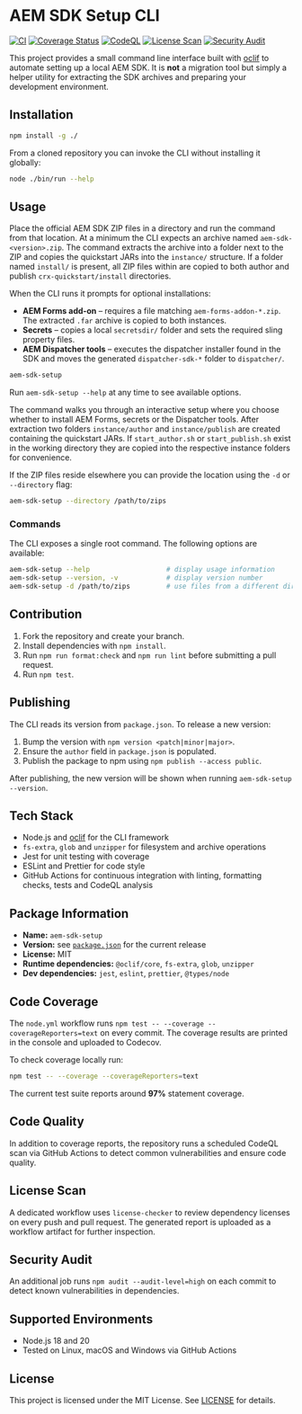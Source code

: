 # AEM SDK Setup CLI

[![CI](https://github.com/AEM-X/aem-sdk-setup/actions/workflows/node.yml/badge.svg)](https://github.com/AEM-X/aem-sdk-setup/actions/workflows/node.yml)
[![Coverage Status](https://codecov.io/gh/AEM-X/aem-sdk-setup/branch/main/graph/badge.svg)](https://codecov.io/gh/AEM-X/aem-sdk-setup)
[![CodeQL](https://github.com/AEM-X/aem-sdk-setup/actions/workflows/codeql.yml/badge.svg)](https://github.com/AEM-X/aem-sdk-setup/actions/workflows/codeql.yml)
[![License Scan](https://github.com/AEM-X/aem-sdk-setup/actions/workflows/license.yml/badge.svg)](https://github.com/AEM-X/aem-sdk-setup/actions/workflows/license.yml)
[![Security Audit](https://github.com/AEM-X/aem-sdk-setup/actions/workflows/npm-audit.yml/badge.svg)](https://github.com/AEM-X/aem-sdk-setup/actions/workflows/npm-audit.yml)

This project provides a small command line interface built with [oclif](https://oclif.io/) to automate setting up a local AEM SDK. It is **not** a migration tool but simply a helper utility for extracting the SDK archives and preparing your development environment.

## Installation

```bash
npm install -g ./
```

From a cloned repository you can invoke the CLI without installing it globally:

```bash
node ./bin/run --help
```

## Usage

Place the official AEM SDK ZIP files in a directory and run the command from
that location. At a minimum the CLI expects an archive named
`aem-sdk-<version>.zip`. The command extracts the archive into a folder next to
the ZIP and copies the quickstart JARs into the `instance/` structure. If a
folder named `install/` is present, all ZIP files within are copied to both
author and publish `crx-quickstart/install` directories.

When the CLI runs it prompts for optional installations:

- **AEM Forms add‑on** – requires a file matching
  `aem-forms-addon-*.zip`. The extracted `.far` archive is copied to both
  instances.
- **Secrets** – copies a local `secretsdir/` folder and sets the required sling
  property files.
- **AEM Dispatcher tools** – executes the dispatcher installer found in the SDK
  and moves the generated `dispatcher-sdk-*` folder to `dispatcher/`.

```bash
aem-sdk-setup
```

Run `aem-sdk-setup --help` at any time to see available options.

The command walks you through an interactive setup where you choose whether to
install AEM Forms, secrets or the Dispatcher tools. After extraction two
folders `instance/author` and `instance/publish` are created containing the
quickstart JARs. If `start_author.sh` or `start_publish.sh` exist in the working
directory they are copied into the respective instance folders for convenience.

If the ZIP files reside elsewhere you can provide the location using the `-d`
or `--directory` flag:

```bash
aem-sdk-setup --directory /path/to/zips
```

### Commands

The CLI exposes a single root command. The following options are available:

```bash
aem-sdk-setup --help                   # display usage information
aem-sdk-setup --version, -v            # display version number
aem-sdk-setup -d /path/to/zips         # use files from a different directory
```

## Contribution

1. Fork the repository and create your branch.
2. Install dependencies with `npm install`.
3. Run `npm run format:check` and `npm run lint` before submitting a pull request.
4. Run `npm test`.

## Publishing

The CLI reads its version from `package.json`. To release a new version:

1. Bump the version with `npm version <patch|minor|major>`.
2. Ensure the `author` field in `package.json` is populated.
3. Publish the package to npm using `npm publish --access public`.

After publishing, the new version will be shown when running `aem-sdk-setup --version`.

## Tech Stack

- Node.js and [oclif](https://oclif.io/) for the CLI framework
- `fs-extra`, `glob` and `unzipper` for filesystem and archive operations
- Jest for unit testing with coverage
- ESLint and Prettier for code style
- GitHub Actions for continuous integration with linting, formatting checks, tests and CodeQL analysis

## Package Information

- **Name:** `aem-sdk-setup`
- **Version:** see [`package.json`](package.json) for the current release
- **License:** MIT
- **Runtime dependencies:** `@oclif/core`, `fs-extra`, `glob`, `unzipper`
- **Dev dependencies:** `jest`, `eslint`, `prettier`, `@types/node`

## Code Coverage

The `node.yml` workflow runs `npm test -- --coverage --coverageReporters=text` on every commit. The coverage
results are printed in the console and uploaded to Codecov.

To check coverage locally run:

```bash
npm test -- --coverage --coverageReporters=text
```

The current test suite reports around **97%** statement coverage.

## Code Quality

In addition to coverage reports, the repository runs a scheduled CodeQL scan via
GitHub Actions to detect common vulnerabilities and ensure code quality.

## License Scan

A dedicated workflow uses `license-checker` to review dependency licenses on
every push and pull request. The generated report is uploaded as a workflow
artifact for further inspection.

## Security Audit

An additional job runs `npm audit --audit-level=high` on each commit to detect
known vulnerabilities in dependencies.

## Supported Environments

- Node.js 18 and 20
- Tested on Linux, macOS and Windows via GitHub Actions

## License

This project is licensed under the MIT License. See [LICENSE](LICENSE) for details.
